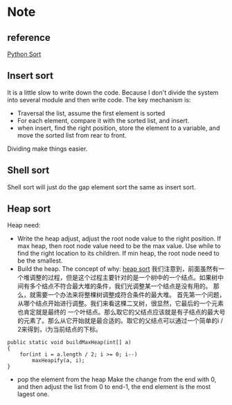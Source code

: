 # Note
## reference
[Python Sort](http://python.jobbole.com/86119/)
## Insert sort
It is a little slow to write down the code.
Because I don't divide the system into several module and then write code.
The key mechanism is:
- Traversal the list, assume the first element is sorted
- For each element, compare it with the sorted list, and insert.
- when insert, find the right position, store the element to a variable, and move the sorted list from rear to front.

Dividing make things easier.

## Shell sort
Shell sort will just do the gap element sort the same as insert sort.

## Heap sort
Heap need:
- Write the heap adjust, adjust the root node value to the right position. If max heap, then root node value need to be
the max value. Use while to find the right location to its children. If min heap, the root node need to be the smallest.
- Build the heap. The concept of why: [heap sort](http://shmilyaw-hotmail-com.iteye.com/blog/1775868)
 我们注意到，前面虽然有一个堆调整的过程，但是这个过程主要针对的是一个树中的一个结点。如果树中间有多个结点不符合最大堆的条件，我们光调整某一个结点是没有用的。
 那么，就需要一个办法来将整棵树调整成符合条件的最大堆。 首先第一个问题，从哪个结点开始进行调整。我们来看这棵二叉树，很显然，它最后的一个元素也肯定就是最终的
 一个叶结点。那么取它的父结点应该就是有子结点的最大号的元素了。那么从它开始就是最合适的。取它的父结点可以通过一个简单的i / 2来得到，i为当前结点的下标。
```
public static void buildMaxHeap(int[] a)
{
    for(int i = a.length / 2; i >= 0; i--)
        maxHeapify(a, i);
}
```
- pop the element from the heap
Make the change from the end with 0, and then adjust the list from 0 to end-1, the end element is the most lagest one.